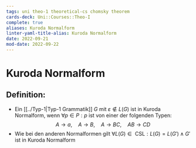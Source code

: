 ```yaml
---
tags: uni theo-1 theoretical-cs chomsky theorem
cards-deck: Uni::Courses::Theo-I
complete: true
aliases: Kuroda Normalform
linter-yaml-title-alias: Kuroda Normalform
date: 2022-09-21
mod-date: 2022-09-22
---
```


# Kuroda Normalform

## Definition:
- Ein [[../Typ-1|Typ-1 Grammatik]] $G$ mit $\varepsilon\notin L(G)$ ist in Kuroda Normalform, wenn $\forall p\in P:p$ ist von einer der folgenden Typen: $$A\rightarrow a,\quad A\rightarrow B,\quad A\rightarrow BC,\quad AB\rightarrow CD$$
- Wie bei den anderen Normalformen gilt $\forall L(G)\in\text{ CSL}: L(G)=L(G')\wedge G'$ ist in Kuroda Normalform
